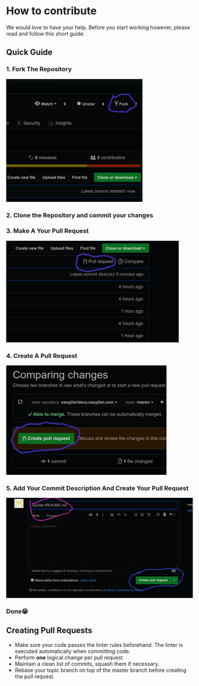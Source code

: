 # How to contribute

We would love to have your help. Before you start working however, please read
and follow this short guide.

## Quick Guide

### 1. Fork The Repository

<img src="./static/img/fork.png"></img>

### 2. Clone the Repository and commit your changes

### 3. Make A Your Pull Request

<img src="./static/img/pullrequest.png"></img>

### 4. Create A Pull Request

<img src="./static/img/createrequest.png"></img>

### 5. Add Your Commit Description And Create Your Pull Request

<img src="./static/img/comment.png"></img>

### Done😁

## Creating Pull Requests

- Make sure your code passes the linter rules beforehand. The linter is executed
  automatically when committing code.
- Perform **one** logical change per pull request.
- Maintain a clean list of commits, squash them if necessary.
- Rebase your topic branch on top of the master branch before creating the pull
  request.
